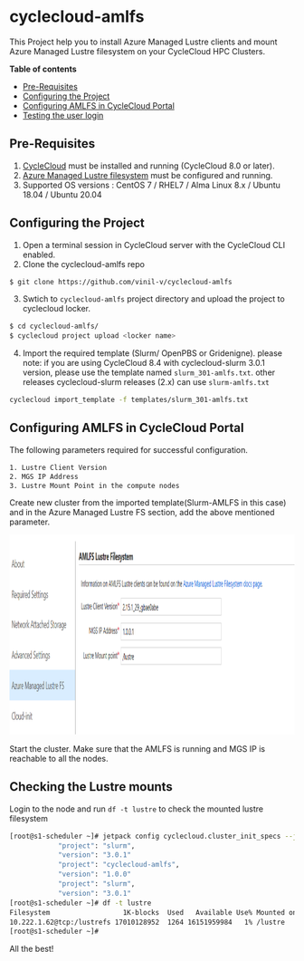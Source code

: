 # cyclecloud-amlfs
This Project help you to install Azure Managed Lustre clients and mount Azure Managed Lustre filesystem on your CycleCloud HPC Clusters.

**Table of contents**
- [Pre-Requisites](#pre-requisites)
- [Configuring the Project](#configuring-the-project)
- [Configuring AMLFS in CycleCloud Portal](#configuring-amlfs-in-cyclecloud-portal)
- [Testing the user login](#testing-the-user-login)

## Pre-Requisites ##
1. [CycleCloud](https://learn.microsoft.com/en-us/azure/cyclecloud/qs-install-marketplace?view=cyclecloud-8) must be installed and running (CycleCloud 8.0 or later).
2. [Azure Managed Lustre filesystem](https://learn.microsoft.com/en-us/azure/azure-managed-lustre/amlfs-overview) must be configured and running. 
3. Supported OS versions : CentOS 7 / RHEL7 / Alma Linux 8.x / Ubuntu 18.04 / Ubuntu 20.04

## Configuring the Project ##
1. Open a terminal session in CycleCloud server with the CycleCloud CLI enabled.
2. Clone the cyclecloud-amlfs repo
``` bash
$ git clone https://github.com/vinil-v/cyclecloud-amlfs
```
3. Swtich to `cyclecloud-amlfs` project directory and upload the project to cyclecloud locker.
``` bash
$ cd cyclecloud-amlfs/
$ cyclecloud project upload <locker name>
```
4. Import the required template (Slurm/ OpenPBS or Gridenigne).
please note: if you are using CycleCloud 8.4 with cyclecloud-slurm 3.0.1 version, please use the template named `slurm_301-amlfs.txt`. other releases cyclecloud-slurm releases (2.x) can use `slurm-amlfs.txt`
``` bash
cyclecloud import_template -f templates/slurm_301-amlfs.txt
```

## Configuring AMLFS in CycleCloud Portal ##

The following parameters required for successful configuration.

    1. Lustre Client Version
    2. MGS IP Address
    3. Lustre Mount Point in the compute nodes

Create new cluster from the imported template(Slurm-AMLFS in this case) and in the Azure Managed Lustre FS section, add the above mentioned parameter. 

<img src="https://raw.githubusercontent.com/vinil-v/cyclecloud-amlfs/main/images/amlfs-settings-in-cc.png" width="1063" height="353">


Start the cluster. Make sure that the AMLFS is running and MGS IP is reachable to all the nodes.

## Checking the Lustre mounts ##

Login to the node and run `df -t lustre` to check the mounted lustre filesystem
``` bash
[root@s1-scheduler ~]# jetpack config cyclecloud.cluster_init_specs --json | egrep 'project\"|version'
            "project": "slurm",
            "version": "3.0.1"
            "project": "cyclecloud-amlfs",
            "version": "1.0.0"
            "project": "slurm",
            "version": "3.0.1"
[root@s1-scheduler ~]# df -t lustre
Filesystem                  1K-blocks  Used   Available Use% Mounted on
10.222.1.62@tcp:/lustrefs 17010128952  1264 16151959984   1% /lustre
[root@s1-scheduler ~]#
```
All the best!